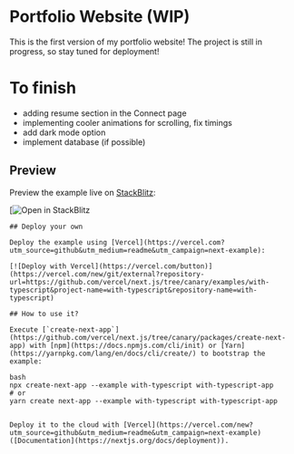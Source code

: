 # Portfolio Website (WIP)

This is the first version of my portfolio website! The project is still in progress, so stay tuned for deployment!

# To finish
- adding resume section in the Connect page
- implementing cooler animations for scrolling, fix timings
- add dark mode option
- implement database (if possible)

## Preview

Preview the example live on [StackBlitz](http://stackblitz.com/):

[![Open in StackBlitz](https://stackblitz.com/github/RossEnriquez/portfolio-website)

```
## Deploy your own

Deploy the example using [Vercel](https://vercel.com?utm_source=github&utm_medium=readme&utm_campaign=next-example):

[![Deploy with Vercel](https://vercel.com/button)](https://vercel.com/new/git/external?repository-url=https://github.com/vercel/next.js/tree/canary/examples/with-typescript&project-name=with-typescript&repository-name=with-typescript)

## How to use it?

Execute [`create-next-app`](https://github.com/vercel/next.js/tree/canary/packages/create-next-app) with [npm](https://docs.npmjs.com/cli/init) or [Yarn](https://yarnpkg.com/lang/en/docs/cli/create/) to bootstrap the example:

bash
npx create-next-app --example with-typescript with-typescript-app
# or
yarn create next-app --example with-typescript with-typescript-app


Deploy it to the cloud with [Vercel](https://vercel.com/new?utm_source=github&utm_medium=readme&utm_campaign=next-example) ([Documentation](https://nextjs.org/docs/deployment)).
```
